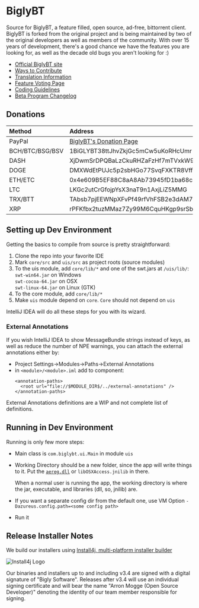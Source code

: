 # BiglyBT

Source for BiglyBT, a feature filled, open source, ad-free, bittorrent client.  BiglyBT is forked from the original project and is being maintained by two of the original developers as well as members of the community.  With over 15 years of development, there's a good chance we have the features you are looking for, as well as the decade old bugs you aren't looking for :)

* [Official BiglyBT site](https://www.biglybt.com)
* [Ways to Contribute](CONTRIBUTING.md)
* [Translation Information](TRANSLATE.md)
* [Feature Voting Page](https://vote.biglybt.com)
* [Coding Guidelines](CODING_GUIDELINES.md)
* [Beta Program Changelog](https://biglybt.tumblr.com/)

## Donations


| Method | Address |
|:--|:--|
| PayPal | [BiglyBT's Donation Page](https://www.biglybt.com/donation/donate.php) |
| BCH/BTC/BSG/BSV | 1BiGLYBT38ttJhvZkjGc5mCw5uKoRHcUmr |
| DASH            | XjDwmSrDPQBaLzCkuRHZaFzHf7mTVxkW9K |
| DOGE | DMXWdEtPUJc5p2sbHGo77SvqFXKTR8Vff1 |
| ETH/ETC | 0x4e609B5EF88C8aA8Ab73945fD1ba68c9E27faC75 |
| LTC | LKGc2utCrGfojpYsX3naT9n1AxjLiZ5MMG |
| TRX/BTT | TAbsb7pjEEWNpXFvPf49rfVhFSB2e3dAM7 |
| XRP | rPFKfbx2tuzMMaz7Zy99M6CquHKgp9srSb |

## Setting up Dev Environment

Getting the basics to compile from source is pretty straightforward:

1. Clone the repo into your favorite IDE
1. Mark `core/src` and `uis/src` as project roots (source modules)
1. To the uis module, add `core/lib/*` and one of the swt.jars at `/uis/lib/`:<br>
  `swt-win64.jar` on Windows<br>
  `swt-cocoa-64.jar` on OSX<br>
  `swt-linux-64.jar` on Linux (GTK)
1. To the core module, add `core/lib/*`
1. Make `uis` module depend on `core`.  `Core` should not depend on `uis`

IntelliJ IDEA will do all these steps for you with its wizard.

### External Annotations

If you wish IntelliJ IDEA to show MessageBundle strings instead of keys, as well as reduce the number of NPE warnings, you can attach the external annotations either by:
* Project Settings->Modules->Paths->External Annotations
*  in `<module>/<module>.iml` add to component:
    ```
    <annotation-paths>
      <root url="file://$MODULE_DIR$/../external-annotations" />
    </annotation-paths>
    ```
External Annotations definitions are a WIP and not complete list of definitions.

## Running in Dev Environment

Running is only few more steps:

* Main class is `com.biglybt.ui.Main` in module `uis`
* Working Directory should be a new folder, since the app will write things to it. Put the [`aereg.dll`](core/lib/libWIN32Access/README.md) or `libOSXAccess.jnilib` in there.
  
  When a normal user is running the app, the working directory is where the jar, executable, and libraries (dll, so, jnilib) are.
* If you want a separate config dir from the default one, use VM Option `-Dazureus.config.path=<some config path>`
* Run it

## Release Installer Notes

We build our installers using [Install4j, multi-platform installer builder](https://www.ej-technologies.com/products/install4j/overview.html)

![Install4j Logo](https://www.ej-technologies.com/images/product_banners/install4j_large.png)

Our binaries and installers up to and including v3.4 are signed with a digital signature of "Bigly Software". Releases after v3.4 will use an individual signing certificate and will bear the name "Arron Mogge (Open Source Developer)" denoting the identity of our team member responsible for signing.

